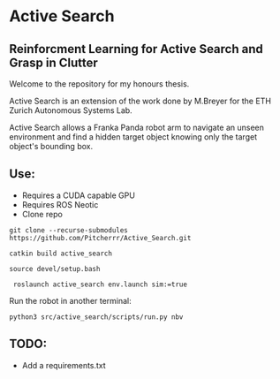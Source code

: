 # Active Search

## Reinforcment Learning for Active Search and Grasp in Clutter 

Welcome to the repository for my honours thesis.

Active Search is an extension of the work done by M.Breyer for the ETH Zurich Autonomous Systems Lab.

Active Search allows a Franka Panda robot arm to navigate an unseen environment and find a hidden target object knowing only the target object's bounding box.

## Use:
* Requires a CUDA capable GPU
* Requires ROS Neotic
* Clone repo
```
git clone --recurse-submodules https://github.com/Pitcherrr/Active_Search.git
```

```
catkin build active_search
```

```
source devel/setup.bash
```

```
 roslaunch active_search env.launch sim:=true
```

Run the robot in another terminal:
```
python3 src/active_search/scripts/run.py nbv
```

## TODO:

* Add a requirements.txt